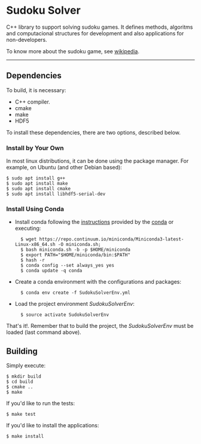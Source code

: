 # Sudoku Solver

C++ library to support solving sudoku games. It defines methods, algoritms and computacional structures for development and also applications for non-developers.

To know more about the sudoku game, see [wikipedia](en.wikipedia.org/wiki/Sudoku).

---

## Dependencies

To build, it is necessary:

- C++ compiler.
- cmake
- make
- HDF5

To install these dependencies, there are two options, described below.

### Install by Your Own

In most linux distributions, it can be done using the package manager. For example, on Ubuntu (and other Debian based):

```shell
$ sudo apt install g++
$ sudo apt install make
$ sudo apt install cmake
$ sudo apt install libhdf5-serial-dev
```

### Install Using Conda

- Install conda following the [instructions](https://conda.io/docs/user-guide/install/index.html) provided by the [conda](conda.io) or executing:
  ```shell
    $ wget https://repo.continuum.io/miniconda/Miniconda3-latest-Linux-x86_64.sh -O miniconda.sh;
    $ bash miniconda.sh -b -p $HOME/miniconda
    $ export PATH="$HOME/miniconda/bin:$PATH"
    $ hash -r
    $ conda config --set always_yes yes
    $ conda update -q conda
  ```
- Create a conda environment with the configurations and packages:
  ```shell
    $ conda env create -f SudokuSolverEnv.yml
  ```
- Load the project environment _SudokuSolverEnv_:
  ```shell
	$ source activate SudokuSolverEnv
  ```

That's it!. Remember that to build the project, the _SudokuSolverEnv_ must be loaded (last command above).

## Building

Simply execute:

```shell
$ mkdir build
$ cd build
$ cmake ..
$ make
```

If you'd like to run the tests:
```shell
$ make test
```

If you'd like to install the applications:
```shell
$ make install
```
